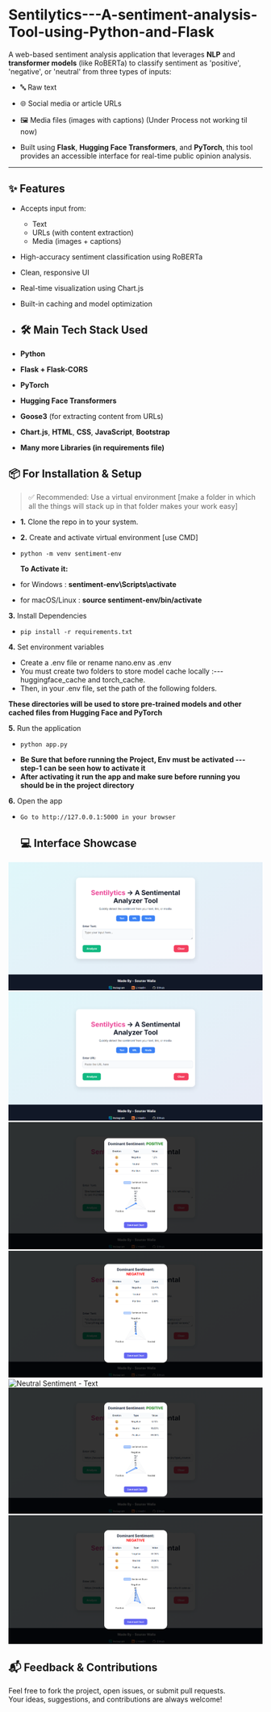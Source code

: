 # Sentilytics---A-sentiment-analysis-Tool-using-Python-and-Flask
A web-based sentiment analysis application that leverages **NLP** and **transformer models** (like RoBERTa) to classify sentiment as  'positive', 'negative', or 'neutral' from three types of inputs:
- 🔤 Raw text  
- 🌐 Social media or article URLs  
- 🖼️ Media files (images with captions) (Under Process not working til now)

- Built using **Flask**, **Hugging Face Transformers**, and **PyTorch**, this tool provides an accessible interface for real-time public opinion analysis.

- ---

## ✨ Features

- Accepts input from:
  - Text
  - URLs (with content extraction)
  - Media (images + captions)
- High-accuracy sentiment classification using RoBERTa
- Clean, responsive UI
- Real-time visualization using Chart.js
- Built-in caching and model optimization

- ## 🛠️ Main Tech Stack Used 

- **Python**
- **Flask + Flask-CORS**
- **PyTorch**
- **Hugging Face Transformers**
- **Goose3** (for extracting content from URLs)
- **Chart.js**, **HTML**, **CSS**, **JavaScript**, **Bootstrap**
- **Many more Libraries (in requirements file)**

## 📦 For Installation & Setup
> ✅ Recommended: Use a virtual environment [make a folder in which all the things will stack up in that folder makes your work easy]

- **1.** Clone the repo in to your system.

- **2.** Create and activate virtual environment [use CMD]
-     python -m venv sentiment-env
   
   **To Activate it:**
   
-   for Windows : **sentiment-env\Scripts\activate**
-   for macOS/Linux : **source sentiment-env/bin/activate**

**3.** Install Dependencies 
-     pip install -r requirements.txt

**4.** Set environment variables
-   Create a .env file or rename nano.env as .env 
-   You must create two folders to store model cache locally :--- huggingface_cache and torch_cache.
-   Then, in your .env file, set the path of the following folders.
   
   **These directories will be used to store pre-trained models and other cached files from Hugging Face and PyTorch**

**5.** Run the application
-     python app.py 
-   **Be Sure that before running the Project, Env must be activated --- step-1 can be seen how to activate it**
-   **After activating it run the app and make sure before running you should be in the project directory**

**6.** Open the app
-     Go to http://127.0.0.1:5000 in your browser

  ## 💻 Interface Showcase

![Homepage - Text](static/images/results/homepage_text.png)
![Homepage - URL](static/images/results/homepage_url.png)
![Psitive Sentiment - Text](static/images/results/text_positive.png)
![Negative Sentiment - Text](static/images/results/text_negative.png)
![Neutral Sentiment - Text](static/images/results/text_neutral.png)
![Psitive Sentiment - URL](static/images/results/url_positive.png)
![Psitive Sentiment - URL](static/images/results/url_negative.png)

## 📬 Feedback & Contributions

Feel free to fork the project, open issues, or submit pull requests.  
Your ideas, suggestions, and contributions are always welcome!
